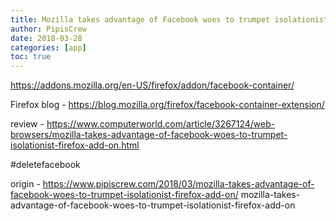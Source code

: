 ```yaml
---
title: Mozilla takes advantage of Facebook woes to trumpet isolationist Firefox add-on
author: PipisCrew
date: 2018-03-28
categories: [app]
toc: true
---
```


https://addons.mozilla.org/en-US/firefox/addon/facebook-container/

Firefox blog - https://blog.mozilla.org/firefox/facebook-container-extension/

review - https://www.computerworld.com/article/3267124/web-browsers/mozilla-takes-advantage-of-facebook-woes-to-trumpet-isolationist-firefox-add-on.html

#deletefacebook

origin - https://www.pipiscrew.com/2018/03/mozilla-takes-advantage-of-facebook-woes-to-trumpet-isolationist-firefox-add-on/ mozilla-takes-advantage-of-facebook-woes-to-trumpet-isolationist-firefox-add-on